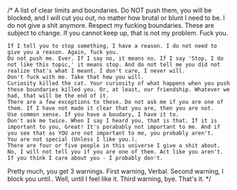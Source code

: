 /*
  A list of clear limits and boundaries. Do NOT push them, you will be blocked, and I will cut you out, no matter how brutal or blunt I need to be. I do not give a shit anymore.
  Respect my fucking boundaries.
  These are subject to change. If you cannot keep up, that is not my problem. Fuck you.

    If I tell you to stop something, I have a reason. I do not need to give you a reason. Again, fuck you.
    Do not push me. Ever. If I say no, it means no. If I say 'Stop, I do not like this topic,' it means stop. And do not tell me you did not realize that's what I meant. I don't care, I never will.
    Don't fuck with me. Take that how you will.
    Curiosity killed the cat. Your curiosity of what happens when you push these boundaries killed you. Or, at least, our friendship. Whatever we had, that will be the end of it.
    There are a few exceptions to these. Do not ask me if you are one of them. If I have not made it clear that you are, then you are not.
    Use common sense. If you have a boudary, I have it to.
    Don't ask me twice. When I say I heard you, that is that. If it is important to you, Great! It's porabably not important to me. And if you see that as YOU are not important to me, you probably aren't.
    You are not special (Unless I like you.).
    There are four or five people in this universe I give a shit about. No, I will not tell you if you are one of them. Act like you aren't.
    If you think I care about you - I probably don't. 

  Pretty much, you get 3 warnings. First warning, Verbal. Second warning, I block you until.. Well, until I feel like it. Third warning, bye. That's it. 
*/
